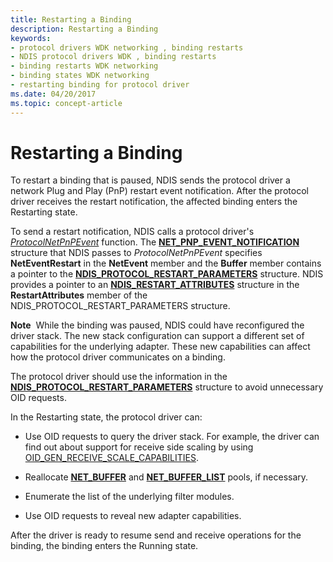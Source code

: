 ```yaml
---
title: Restarting a Binding
description: Restarting a Binding
keywords:
- protocol drivers WDK networking , binding restarts
- NDIS protocol drivers WDK , binding restarts
- binding restarts WDK networking
- binding states WDK networking
- restarting binding for protocol driver
ms.date: 04/20/2017
ms.topic: concept-article
---
```


# Restarting a Binding





To restart a binding that is paused, NDIS sends the protocol driver a network Plug and Play (PnP) restart event notification. After the protocol driver receives the restart notification, the affected binding enters the Restarting state.

To send a restart notification, NDIS calls a protocol driver's [*ProtocolNetPnPEvent*](/windows-hardware/drivers/ddi/ndis/nc-ndis-protocol_net_pnp_event) function. The [**NET\_PNP\_EVENT\_NOTIFICATION**](/windows-hardware/drivers/ddi/ndis/ns-ndis-_net_pnp_event_notification) structure that NDIS passes to *ProtocolNetPnPEvent* specifies **NetEventRestart** in the **NetEvent** member and the **Buffer** member contains a pointer to the [**NDIS\_PROTOCOL\_RESTART\_PARAMETERS**](/windows-hardware/drivers/ddi/ndis/ns-ndis-_ndis_protocol_restart_parameters) structure. NDIS provides a pointer to an [**NDIS\_RESTART\_ATTRIBUTES**](/windows-hardware/drivers/ddi/ndis/ns-ndis-_ndis_restart_attributes) structure in the **RestartAttributes** member of the NDIS\_PROTOCOL\_RESTART\_PARAMETERS structure.

**Note**  While the binding was paused, NDIS could have reconfigured the driver stack. The new stack configuration can support a different set of capabilities for the underlying adapter. These new capabilities can affect how the protocol driver communicates on a binding.

 

The protocol driver should use the information in the [**NDIS\_PROTOCOL\_RESTART\_PARAMETERS**](/windows-hardware/drivers/ddi/ndis/ns-ndis-_ndis_protocol_restart_parameters) structure to avoid unnecessary OID requests.

In the Restarting state, the protocol driver can:

-   Use OID requests to query the driver stack. For example, the driver can find out about support for receive side scaling by using [OID\_GEN\_RECEIVE\_SCALE\_CAPABILITIES](./oid-gen-receive-scale-capabilities.md).

-   Reallocate [**NET\_BUFFER**](/windows-hardware/drivers/ddi/nbl/ns-nbl-net_buffer) and [**NET\_BUFFER\_LIST**](/windows-hardware/drivers/ddi/nbl/ns-nbl-net_buffer_list) pools, if necessary.

-   Enumerate the list of the underlying filter modules.

-   Use OID requests to reveal new adapter capabilities.

After the driver is ready to resume send and receive operations for the binding, the binding enters the Running state.

 

